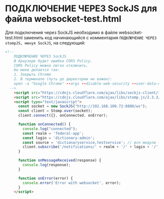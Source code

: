 # ПОДКЛЮЧЕНИЕ ЧЕРЕЗ SockJS для файла websocket-test.html

Для подключения через SockJS необходимо в файле websocket-test.html заменить код начинающийся с комментария `ПОДКЛЮЧЕНИЕ ЧЕРЕЗ stompJS, минуя SockJS`, на следующий:

```html
<!--
    ПОДКЛЮЧЕНИЕ ЧЕРЕЗ SockJS
    В браузере будет ошибка CORS Policy.
    CORS Policy можно легко отключить.
    На маке делается так:
    1. Закрыть Chrome
    2. В терминале (путь до директории не важен):
    open -a "Google Chrome" --args --disable-web-security --user-data-dir="~/any-folder-name"
  -->
    <script src="https://cdnjs.cloudflare.com/ajax/libs/sockjs-client/1.4.0/sockjs.js"></script>
    <script src="https://cdnjs.cloudflare.com/ajax/libs/stomp.js/2.3.3/stomp.min.js"></script>
    <script type="text/javascript">
      const socket = new SockJS("http://192.168.100.72:8880/ws");
      const client = Stomp.over(socket);
      client.connect({}, onConnected, onError);

      function onConnected() {
        console.log("connected");
        const realm = 'federal-app';
        const login = 'dictionary-admin';
        const source = 'dictionaryservice,testservice'; // все модули - пустая строка
        client.subscribe('/notifications/' + realm + '/' + login + '/' + source + '/unread-count', onMessageReceived);
      }

      function onMessageReceived(response) {
        console.log(response);
      }

      function onError(error) {
        console.error('Error with websocket', error);
      }
    </script>
```